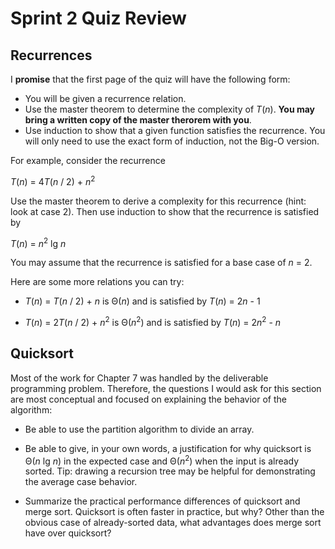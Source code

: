 # Sprint 2 Quiz Review

## Recurrences

I **promise** that the first page of the quiz will have the following form:

- You will be given a recurrence relation.
- Use the master theorem to determine the complexity of *T*(*n*). **You may bring a written copy of the master therorem with you**.
- Use induction to show that a given function satisfies the recurrence. You will only need to use the exact form of induction, not the Big-O version.

For example, consider the recurrence

*T*(*n*) = 4*T*(*n* / 2) + *n*<sup>2</sup>

Use the master theorem to derive a complexity for this recurrence (hint: look at case 2). Then use induction to show that the
recurrence is satisfied by

*T*(*n*) = *n*<sup>2</sup> lg *n*

You may assume that the recurrence is satisfied for a base case of *n* = 2.

Here are some more relations you can try:

- *T*(*n*) = *T*(*n* / 2) + *n* is Θ(*n*) and is satisfied by *T*(*n*) = 2*n* - 1

- *T*(*n*) = 2*T*(*n* / 2) + *n*<sup>2</sup> is Θ(*n*<sup>2</sup>) and is satisfied by *T*(*n*) = 2*n*<sup>2</sup> - *n*

## Quicksort

Most of the work for Chapter 7 was handled by the deliverable programming problem. Therefore, the questions I would ask for this section are most conceptual and focused on explaining the behavior of the algorithm:

- Be able to use the partition algorithm to divide an array.

- Be able to give, in your own words, a justification for why quicksort is Θ(*n* lg *n*) in the expected case and Θ(*n*<sup>2</sup>) when the input is already sorted. Tip: drawing a recursion tree may be helpful for demonstrating the average case behavior.

- Summarize the practical performance differences of quicksort and merge sort. Quicksort is often faster in practice, but why? Other than the obvious case of already-sorted data, what advantages does merge sort have over quicksort?
